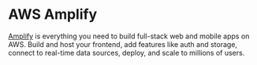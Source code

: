 # AWS Amplify

[Amplify](https://aws.amazon.com/amplify/) is everything you need to build full-stack web and mobile apps on AWS. Build and host your frontend, add features like auth and storage, connect to real-time data sources, deploy, and scale to millions of users.